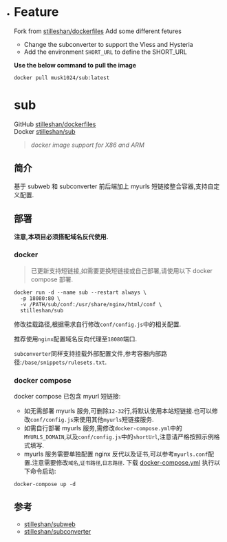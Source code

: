 - # Feature

  Fork from [stilleshan/dockerfiles](https://github.com/stilleshan/dockerfiles)
  Add some different fetures

  - Change the subconverter to support the Vless and Hysteria
  - Add the environment `SHORT_URL` to define the SHORT_URL

  **Use the below command to pull the image**

  ```
  docker pull musk1024/sub:latest
  ```

  # sub

  GitHub [stilleshan/dockerfiles](https://github.com/stilleshan/dockerfiles)  
  Docker [stilleshan/sub](https://hub.docker.com/r/stilleshan/sub)

  > *docker image support for X86 and ARM*

  ## 简介

  基于 subweb 和 subconverter 前后端加上 myurls 短链接整合容器,支持自定义配置.

  ## 部署

  **注意,本项目必须搭配域名反代使用.**

  ### docker

  > 已更新支持短链接,如需要更换短链接或自己部署,请使用以下 docker compose 部署.

  ```shell
  docker run -d --name sub --restart always \
    -p 18080:80 \
    -v /PATH/sub/conf:/usr/share/nginx/html/conf \
    stilleshan/sub
  ```

  修改挂载路径,根据需求自行修改`conf/config.js`中的相关配置.

  推荐使用`nginx`配置域名反向代理至`18080`端口.

  `subconverter`同样支持挂载外部配置文件,参考容器内部路径:`/base/snippets/rulesets.txt`.

  ### docker compose

  docker compose 已包含 myurl 短链接:

  - 如无需部署 myurls 服务,可删除`12-32`行,将默认使用本站短链接.也可以修改`conf/config.js`来使用其他`myurls`短链接服务.
  - 如需自行部署 myurls 服务,需修改`docker-compose.yml`中的`MYURLS_DOMAIN`,以及`conf/config.js`中的`shortUrl`,注意请严格按照示例格式填写.
  - myurls 服务需要单独配置 nginx 反代以及证书,可以参考`myurls.conf`配置.注意需要修改`域名`,`证书路径`,`日志路径`.
    下载 [docker-compose.yml](https://raw.githubusercontent.com/stilleshan/dockerfiles/main/sub/docker-compose.yml) 执行以下命令启动:

  ```shell
  docker-compose up -d
  ```

  ## 参考

  - [stilleshan/subweb](https://github.com/stilleshan/subweb)
  - [stilleshan/subconverter](https://github.com/stilleshan/subconverter)